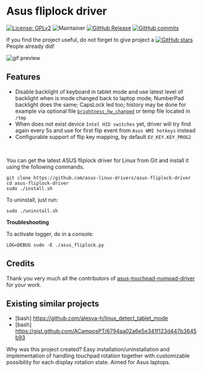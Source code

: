 # Asus fliplock driver

[![License: GPLv2](https://img.shields.io/badge/License-GPL_v2-blue.svg)](https://www.gnu.org/licenses/old-licenses/gpl-2.0.en.html)
![Maintainer](https://img.shields.io/badge/maintainer-ldrahnik-blue)
[![GitHub Release](https://img.shields.io/github/release/asus-linux-drivers/asus-fliplock-driver.svg?style=flat)](https://github.com/asus-linux-drivers/asus-fliplock-driver/releases)
[![GitHub commits](https://img.shields.io/github/commits-since/asus-linux-drivers/asus-fliplock-driver/v1.0.1.svg)](https://GitHub.com/asus-linux-drivers/asus-fliplock-driver/commit/)

If you find the project useful, do not forget to give project a [![GitHub stars](https://img.shields.io/github/stars/asus-linux-drivers/asus-fliplock-driver.svg?style=flat-square)](https://github.com/asus-linux-drivers/asus-fliplock-driver/stargazers) People already did!

![gif preview](./preview.gif)

## Features

- Disable backlight of keyboard in tablet mode and use latest level of backlight when is mode changed back to laptop mode; NumberPad backlight does the same; CapsLock led too; history may be done for example via optional file [`brightness_hw_changed`](https://patchwork.kernel.org/project/platform-driver-x86/patch/20170129134252.6185-1-hdegoede@redhat.com/) or temp file located in `/tmp`
- When does not exist device `Intel HID switches` yet, driver will try find again every 5s and use for first flip event from `Asus WMI hotkeys` instead
- Configurable support of flip key mapping, by default `EV_KEY.KEY_PROG2`

<br/>

You can get the latest ASUS fliplock driver for Linux from Git and install it using the following commands.
```
git clone https://github.com/asus-linux-drivers/asus-fliplock-driver
cd asus-fliplock-driver
sudo ./install.sh
```

To uninstall, just run:
```
sudo ./uninstall.sh
```

**Troubleshooting**

To activate logger, do in a console:
```
LOG=DEBUG sudo -E ./asus_fliplock.py
```

## Credits

Thank you very much all the contributors of [asus-touchpad-numpad-driver](https://github.com/mohamed-badaoui/asus-touchpad-numpad-driver) for your work.

## Existing similar projects

- [bash] https://github.com/alesya-h/linux_detect_tablet_mode
- [bash] https://gist.github.com/ACamposPT/6794aa02a6e5e341f123d447b3645b93

Why was this project created? Easy installation/uninstallation and implementation of handling touchpad rotation together with customizable possibility for each display rotation state. Aimed for Asus laptops.
